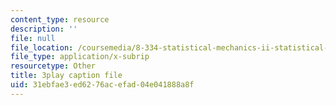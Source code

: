 ```yaml
---
content_type: resource
description: ''
file: null
file_location: /coursemedia/8-334-statistical-mechanics-ii-statistical-physics-of-fields-spring-2014/31ebfae3ed6276acefad04e041888a8f_fGUaxrIejr4.srt
file_type: application/x-subrip
resourcetype: Other
title: 3play caption file
uid: 31ebfae3-ed62-76ac-efad-04e041888a8f
---
```

